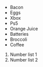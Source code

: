 - Bacon
- Eggs
- Xbox
- Ps5
- Orange Juice
- Batteries
- Broccoli
- Coffee
1) Number list 1
2) Number list 2
